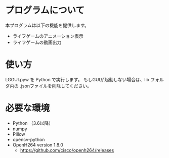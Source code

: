 # プログラムについて
本プログラムは以下の機能を提供します。
* ライフゲームのアニメーション表示
* ライフゲームの動画出力

# 使い方
LGGUI.pyw を Python で実行します。
もしGUIが起動しない場合は、lib フォルダ内の .jsonファイルを削除してください。

# 必要な環境
* Python （3.6以降）
* numpy
* Pillow
* opencv-python
* OpenH264 version 1.8.0
  - https://github.com/cisco/openh264/releases
